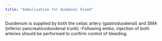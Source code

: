 ```yaml
---
title: "Embolization for duodenal bleed"
---
```

Duodenum is supplied by both the celiac artery (gastroduodenal) and SMA (inferior pancreaticoduodenal trunk)
-Following embo, injection of both arteries should be performed to confirm control of bleeding.

